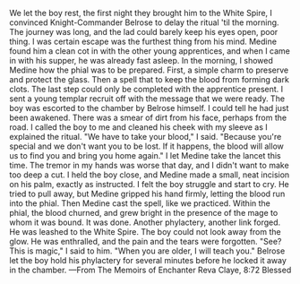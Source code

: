 We let the boy rest, the first night they brought him to the White Spire, I convinced Knight-Commander Belrose to delay the ritual 'til the morning. The journey was long, and the lad could barely keep his eyes open, poor thing. I was certain escape was the furthest thing from his mind. Medine found him a clean cot in with the other young apprentices, and when I came in with his supper, he was already fast asleep.
In the morning, I showed Medine how the phial was to be prepared. First, a simple charm to preserve and protect the glass. Then a spell that to keep the blood from forming dark clots. The last step could only be completed with the apprentice present. I sent a young templar recruit off with the message that we were ready.
The boy was escorted to the chamber by Belrose himself. I could tell he had just been awakened. There was a smear of dirt from his face, perhaps from the road. I called the boy to me and cleaned his cheek with my sleeve as I explained the ritual. "We have to take your blood," I said. "Because you're special and we don't want you to be lost. If it happens, the blood will allow us to find you and bring you home again."
I let Medine take the lancet this time. The tremor in my hands was worse that day, and I didn't want to make too deep a cut. I held the boy close, and Medine made a small, neat incision on his palm, exactly as instructed. I felt the boy struggle and start to cry. He tried to pull away, but Medine gripped his hand firmly, letting the blood run into the phial.
Then Medine cast the spell, like we practiced. Within the phial, the blood churned, and grew bright in the presence of the mage to whom it was bound. It was done. Another phylactery, another link forged. He was leashed to the White Spire.
The boy could not look away from the glow. He was enthralled, and the pain and the tears were forgotten. "See? This is magic," I said to him. "When you are older, I will teach you." Belrose let the boy hold his phylactery for several minutes before he locked it away in the chamber.
—From The Memoirs of Enchanter Reva Claye, 8:72 Blessed